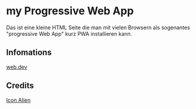 # my Progressive Web App

Das ist eine kleine HTML Seite die man mit vielen Browsern als sogenantes "progressive Web App" kurz PWA installieren kann.

## Infomations
[web.dev](https://web.dev/explore/progressive-web-apps)

## Credits

[Icon Alien](https://www.svgrepo.com/svg/535115/alien)
